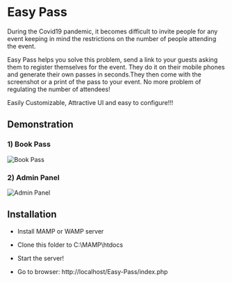 # Easy Pass

During the Covid19 pandemic, it becomes difficult to invite people for any event keeping in mind the restrictions on the number of people attending the event.

Easy Pass helps you solve this problem, send a link to your guests asking them to register themselves for the event. They do it on their mobile phones and generate their own passes in seconds.They then come with the screenshot or a print of the pass to your event. No more problem of regulating the number of attendees!

Easily Customizable, Attractive UI and easy to configure!!!

## Demonstration

### 1) Book Pass
<img src="./Images/Book Pass.gif" alt="Book Pass"/>

<br />

### 2) Admin Panel
<img src="./Images/Admin.gif" alt="Admin Panel"/>

<br />

## Installation

- Install MAMP or WAMP server

- Clone this folder to C:\MAMP\htdocs

- Start the server!

- Go to browser: http://localhost/Easy-Pass/index.php
